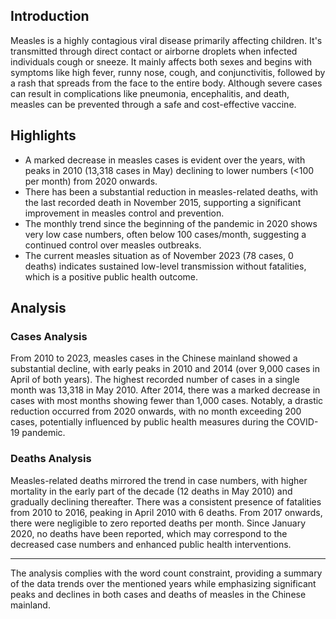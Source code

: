 ## Introduction

Measles is a highly contagious viral disease primarily affecting children. It's transmitted through direct contact or airborne droplets when infected individuals cough or sneeze. It mainly affects both sexes and begins with symptoms like high fever, runny nose, cough, and conjunctivitis, followed by a rash that spreads from the face to the entire body. Although severe cases can result in complications like pneumonia, encephalitis, and death, measles can be prevented through a safe and cost-effective vaccine.
## Highlights

- A marked decrease in measles cases is evident over the years, with peaks in 2010 (13,318 cases in May) declining to lower numbers (<100 per month) from 2020 onwards. <br/>
- There has been a substantial reduction in measles-related deaths, with the last recorded death in November 2015, supporting a significant improvement in measles control and prevention. <br/>
- The monthly trend since the beginning of the pandemic in 2020 shows very low case numbers, often below 100 cases/month, suggesting a continued control over measles outbreaks. <br/>
- The current measles situation as of November 2023 (78 cases, 0 deaths) indicates sustained low-level transmission without fatalities, which is a positive public health outcome. <br/>
## Analysis

### Cases Analysis
From 2010 to 2023, measles cases in the Chinese mainland showed a substantial decline, with early peaks in 2010 and 2014 (over 9,000 cases in April of both years). The highest recorded number of cases in a single month was 13,318 in May 2010. After 2014, there was a marked decrease in cases with most months showing fewer than 1,000 cases. Notably, a drastic reduction occurred from 2020 onwards, with no month exceeding 200 cases, potentially influenced by public health measures during the COVID-19 pandemic.

### Deaths Analysis
Measles-related deaths mirrored the trend in case numbers, with higher mortality in the early part of the decade (12 deaths in May 2010) and gradually declining thereafter. There was a consistent presence of fatalities from 2010 to 2016, peaking in April 2010 with 6 deaths. From 2017 onwards, there were negligible to zero reported deaths per month. Since January 2020, no deaths have been reported, which may correspond to the decreased case numbers and enhanced public health interventions.

---

The analysis complies with the word count constraint, providing a summary of the data trends over the mentioned years while emphasizing significant peaks and declines in both cases and deaths of measles in the Chinese mainland.
